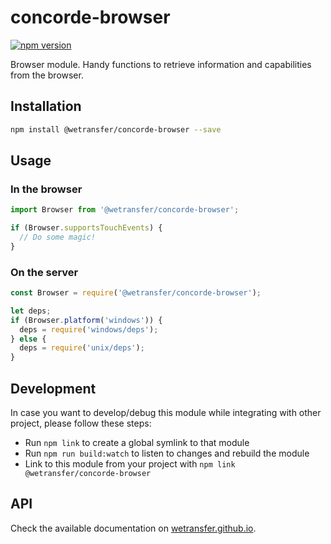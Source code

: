 # concorde-browser
[![npm version](https://badge.fury.io/js/%40wetransfer%2Fconcorde-browser.svg)](https://badge.fury.io/js/%40wetransfer%2Fconcorde-browser)

Browser module. Handy functions to retrieve information and capabilities from the browser.

## Installation

```sh
npm install @wetransfer/concorde-browser --save
```

## Usage

### In the browser

```js
import Browser from '@wetransfer/concorde-browser';

if (Browser.supportsTouchEvents) {
  // Do some magic!
}
```

### On the server

```js
const Browser = require('@wetransfer/concorde-browser');

let deps;
if (Browser.platform('windows')) {
  deps = require('windows/deps');
} else {
  deps = require('unix/deps');
}
```

## Development

In case you want to develop/debug this module while integrating with other project, please follow these steps:

* Run `npm link` to create a global symlink to that module
* Run `npm run build:watch` to listen to changes and rebuild the module
* Link to this module from your project with `npm link @wetransfer/concorde-browser`

## API

Check the available documentation on [wetransfer.github.io](https://wetransfer.github.io/concorde.js/module-Browser.html).
